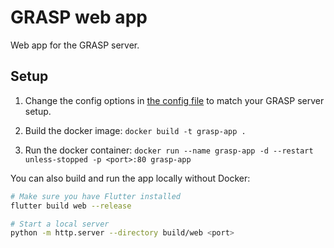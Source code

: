 # GRASP web app

Web app for the GRASP server.

## Setup

1. Change the config options in [the config file](lib/config.dart)
to match your GRASP server setup.

2. Build the docker image:
`docker build -t grasp-app .`

3. Run the docker container:
`docker run --name grasp-app -d --restart unless-stopped -p <port>:80 grasp-app`

You can also build and run the app locally without Docker:

```bash
# Make sure you have Flutter installed
flutter build web --release

# Start a local server
python -m http.server --directory build/web <port>
```
